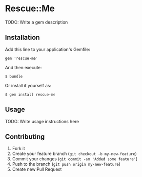 # Rescue::Me

TODO: Write a gem description

## Installation

Add this line to your application's Gemfile:

    gem 'rescue-me'

And then execute:

    $ bundle

Or install it yourself as:

    $ gem install rescue-me

## Usage

TODO: Write usage instructions here

## Contributing

1. Fork it
2. Create your feature branch (`git checkout -b my-new-feature`)
3. Commit your changes (`git commit -am 'Added some feature'`)
4. Push to the branch (`git push origin my-new-feature`)
5. Create new Pull Request
